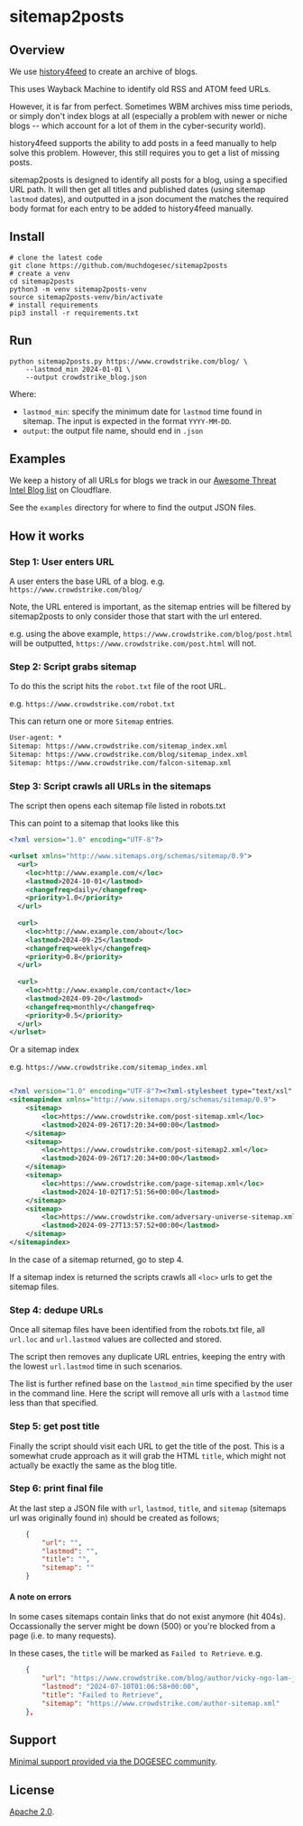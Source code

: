 # sitemap2posts

## Overview

We use [history4feed](https://github.com/muchdogesec/history4feed) to create an archive of blogs.

This uses Wayback Machine to identify old RSS and ATOM feed URLs.

However, it is far from perfect. Sometimes WBM archives miss time periods, or simply don't index blogs at all (especially a problem with newer or niche blogs -- which account for a lot of them in the cyber-security world).

history4feed supports the ability to add posts in a feed manually to help solve this problem. However, this still requires you to get a list of missing posts.

sitemap2posts is designed to identify all posts for a blog, using a specified URL path. It will then get all titles and published dates (using sitemap `lastmod` dates), and outputted in a json document the matches the required body format for each entry to be added to history4feed manually.

## Install

```shell
# clone the latest code
git clone https://github.com/muchdogesec/sitemap2posts
# create a venv
cd sitemap2posts
python3 -m venv sitemap2posts-venv
source sitemap2posts-venv/bin/activate
# install requirements
pip3 install -r requirements.txt
```

## Run

```shell
python sitemap2posts.py https://www.crowdstrike.com/blog/ \
	--lastmod_min 2024-01-01 \
	--output crowdstrike_blog.json
```

Where:

* `lastmod_min`: specify the minimum date for `lastmod` time found in sitemap. The input is expected in the format `YYYY-MM-DD`.
* `output`: the output file name, should end in `.json`

## Examples

We keep a history of all URLs for blogs we track in our [Awesome Threat Intel Blog list](https://github.com/muchdogesec/awesome_threat_intel_blogs) on Cloudflare.

See the `examples` directory for where to find the output JSON files.

## How it works 

### Step 1: User enters URL

A user enters the base URL of a blog. e.g. `https://www.crowdstrike.com/blog/`

Note, the URL entered is important, as the sitemap entries will be filtered by sitemap2posts to only consider those that start with the url entered.

e.g. using the above example, `https://www.crowdstrike.com/blog/post.html` will be outputted, `https://www.crowdstrike.com/post.html` will not.

### Step 2: Script grabs sitemap

To do this the script hits the `robot.txt` file of the root URL.

e.g. `https://www.crowdstrike.com/robot.txt`

This can return one or more `Sitemap` entries.

```txt
User-agent: *
Sitemap: https://www.crowdstrike.com/sitemap_index.xml
Sitemap: https://www.crowdstrike.com/blog/sitemap_index.xml
Sitemap: https://www.crowdstrike.com/falcon-sitemap.xml
```

### Step 3: Script crawls all URLs in the sitemaps

The script then opens each sitemap file listed in robots.txt

This can point to a sitemap that looks like this

```xml
<?xml version="1.0" encoding="UTF-8"?>

<urlset xmlns="http://www.sitemaps.org/schemas/sitemap/0.9">
  <url>
    <loc>http://www.example.com/</loc>
    <lastmod>2024-10-01</lastmod>
    <changefreq>daily</changefreq>
    <priority>1.0</priority>
  </url>
  
  <url>
    <loc>http://www.example.com/about</loc>
    <lastmod>2024-09-25</lastmod>
    <changefreq>weekly</changefreq>
    <priority>0.8</priority>
  </url>
  
  <url>
    <loc>http://www.example.com/contact</loc>
    <lastmod>2024-09-20</lastmod>
    <changefreq>monthly</changefreq>
    <priority>0.5</priority>
  </url>
</urlset>
```

Or a sitemap index

e.g. `https://www.crowdstrike.com/sitemap_index.xml`

```xml

<?xml version="1.0" encoding="UTF-8"?><?xml-stylesheet type="text/xsl" href="https://www.crowdstrike.com/wp-content/plugins/wordpress-seo/css/main-sitemap.xsl"?>
<sitemapindex xmlns="http://www.sitemaps.org/schemas/sitemap/0.9">
	<sitemap>
		<loc>https://www.crowdstrike.com/post-sitemap.xml</loc>
		<lastmod>2024-09-26T17:20:34+00:00</lastmod>
	</sitemap>
	<sitemap>
		<loc>https://www.crowdstrike.com/post-sitemap2.xml</loc>
		<lastmod>2024-09-26T17:20:34+00:00</lastmod>
	</sitemap>
	<sitemap>
		<loc>https://www.crowdstrike.com/page-sitemap.xml</loc>
		<lastmod>2024-10-02T17:51:56+00:00</lastmod>
	</sitemap>
	<sitemap>
		<loc>https://www.crowdstrike.com/adversary-universe-sitemap.xml</loc>
		<lastmod>2024-09-27T13:57:52+00:00</lastmod>
	</sitemap>
</sitemapindex>
```

In the case of a sitemap returned, go to step 4.

If a sitemap index is returned the scripts crawls all `<loc>` urls to get the sitemap files.

### Step 4: dedupe URLs

Once all sitemap files have been identified from the robots.txt file, all `url.loc` and `url.lastmod` values are collected and stored.

The script then removes any duplicate URL entries, keeping the entry with the lowest `url.lastmod` time in such scenarios.

The list is further refined base on the `lastmod_min` time specified by the user in the command line. Here the script will remove all urls with a `lastmod` time less than that specified.

### Step 5: get post title

Finally the script should visit each URL to get the title of the post. This is a somewhat crude approach as it will grab the HTML `title`, which might not actually be exactly the same as the blog title.

### Step 6: print final file

At the last step a JSON file with `url`, `lastmod`, `title`, and `sitemap` (sitemaps url was originally found in) should be created as follows;

```json
    {
        "url": "",
        "lastmod": "",
        "title": "",
        "sitemap": ""
    }
```

#### A note on errors

In some cases sitemaps contain links that do not exist anymore (hit 404s). Occassionally the server might be down (500) or you're blocked from a page (i.e. to many requests).

In these cases, the `title` will be marked as `Failed to Retrieve`. e.g.

```json
    {
        "url": "https://www.crowdstrike.com/blog/author/vicky-ngo-lam-josh-grunzweig/",
        "lastmod": "2024-07-10T01:06:58+00:00",
        "title": "Failed to Retrieve",
        "sitemap": "https://www.crowdstrike.com/author-sitemap.xml"
    },
```
## Support

[Minimal support provided via the DOGESEC community](https://community.dogesec.com/).

## License

[Apache 2.0](/LICENSE).